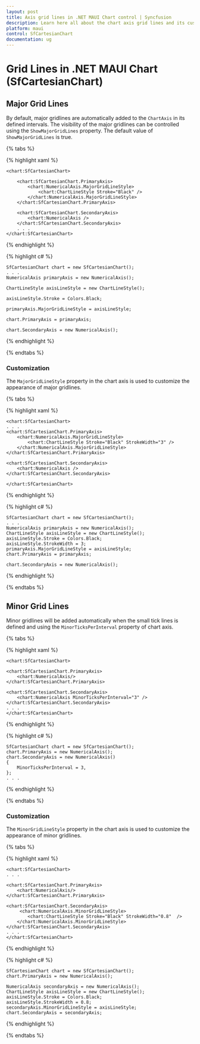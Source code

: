 ```yaml
---
layout: post
title: Axis grid lines in .NET MAUI Chart control | Syncfusion
description: Learn here all about the chart axis grid lines and its customization in syncfusion .NET MAUI Chart(SfCartesianChart).
platform: maui
control: SfCartesianChart
documentation: ug
---
```


# Grid Lines in .NET MAUI Chart (SfCartesianChart)

## Major Grid Lines

By default, major gridlines are automatically added to the `ChartAxis` in its defined intervals. The visibility of the major gridlines can be controlled using the `ShowMajorGridLines` property. The default value of `ShowMajorGridLines` is true. 

{% tabs %}

{% highlight xaml %}

    <chart:SfCartesianChart>

        <chart:SfCartesianChart.PrimaryAxis>
            <chart:NumericalAxis.MajorGridLineStyle>
                <chart:ChartLineStyle Stroke="Black" />
            </chart:NumericalAxis.MajorGridLineStyle>
        </chart:SfCartesianChart.PrimaryAxis>

        <chart:SfCartesianChart.SecondaryAxis>
            <chart:NumericalAxis />
        </chart:SfCartesianChart.SecondaryAxis>
        . . .
    </chart:SfCartesianChart>

{% endhighlight %}

{% highlight c# %}

    SfCartesianChart chart = new SfCartesianChart();
    . . .
    NumericalAxis primaryAxis = new NumericalAxis();

    ChartLineStyle axisLineStyle = new ChartLineStyle();

    axisLineStyle.Stroke = Colors.Black;

    primaryAxis.MajorGridLineStyle = axisLineStyle;

    chart.PrimaryAxis = primaryAxis;

    chart.SecondaryAxis = new NumericalAxis();

{% endhighlight %}

{% endtabs %}

### Customization

The `MajorGridLineStyle` property in the chart axis is used to customize the appearance of major gridlines.

{% tabs %}

{% highlight xaml %}

    <chart:SfCartesianChart>
    . . .
    <chart:SfCartesianChart.PrimaryAxis>
        <chart:NumericalAxis.MajorGridLineStyle>
            <chart:ChartLineStyle Stroke="Black" StrokeWidth="3" />
        </chart:NumericalAxis.MajorGridLineStyle>
    </chart:SfCartesianChart.PrimaryAxis>

    <chart:SfCartesianChart.SecondaryAxis>
        <chart:NumericalAxis />
    </chart:SfCartesianChart.SecondaryAxis>

    </chart:SfCartesianChart>

{% endhighlight %}

{% highlight c# %}

    SfCartesianChart chart = new SfCartesianChart();
    . . .
    NumericalAxis primaryAxis = new NumericalAxis();
    ChartLineStyle axisLineStyle = new ChartLineStyle();
    axisLineStyle.Stroke = Colors.Black;
    axisLineStyle.StrokeWidth = 3;
    primaryAxis.MajorGridLineStyle = axisLineStyle;
    chart.PrimaryAxis = primaryAxis;
    
    chart.SecondaryAxis = new NumericalAxis();

{% endhighlight %}

{% endtabs %}

## Minor Grid Lines

Minor gridlines will be added automatically when the small tick lines is defined and using the `MinorTicksPerInterval` property of chart axis.

{% tabs %}

{% highlight xaml %}

    <chart:SfCartesianChart>

    <chart:SfCartesianChart.PrimaryAxis>
        <chart:NumericalAxis/>
    </chart:SfCartesianChart.PrimaryAxis>

    <chart:SfCartesianChart.SecondaryAxis>
        <chart:NumericalAxis MinorTicksPerInterval="3" />
    </chart:SfCartesianChart.SecondaryAxis>
    . . .
    </chart:SfCartesianChart>

{% endhighlight %}

{% highlight c# %}

    SfCartesianChart chart = new SfCartesianChart();
    chart.PrimaryAxis = new NumericalAxis();
    chart.SecondaryAxis = new NumericalAxis()
    {
        MinorTicksPerInterval = 3,
    };
    . . .

{% endhighlight %}

{% endtabs %}

### Customization

The `MinorGridLineStyle` property in the chart axis is used to customize the appearance of minor gridlines.

{% tabs %}

{% highlight xaml %}

    <chart:SfCartesianChart>
    . . .

    <chart:SfCartesianChart.PrimaryAxis>
        <chart:NumericalAxis/>
    </chart:SfCartesianChart.PrimaryAxis>

    <chart:SfCartesianChart.SecondaryAxis>
         <chart:NumericalAxis.MinorGridLineStyle>
            <chart:ChartLineStyle Stroke="Black" StrokeWidth="0.8"  />
        </chart:NumericalAxis.MinorGridLineStyle>
    </chart:SfCartesianChart.SecondaryAxis>
    . . .
    </chart:SfCartesianChart>

{% endhighlight %}

{% highlight c# %}

    SfCartesianChart chart = new SfCartesianChart();
    chart.PrimaryAxis = new NumericalAxis();

    NumericalAxis secondaryAxis = new NumericalAxis();
    ChartLineStyle axisLineStyle = new ChartLineStyle();
    axisLineStyle.Stroke = Colors.Black;
    axisLineStyle.StrokeWidth = 0.8;
    secondaryAxis.MinorGridLineStyle = axisLineStyle;
    chart.SecondaryAxis = secondaryAxis;

{% endhighlight %}

{% endtabs %}
